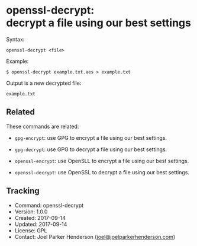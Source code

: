 # openssl-decrypt:<br>decrypt a file using our best settings

Syntax:

    openssl-decrypt <file>
    
Example:

    $ openssl-decrypt example.txt.aes > example.txt

Output is a new decrypted file:

    example.txt


## Related

These commands are related:

  * `gpg-encrypt`: use GPG to encrypt a file using our best settings.
  
  * `gpg-decrypt`: use GPG to decrypt a file using our best settings.

  * `openssl-encrypt`: use OpenSLL to encrypt a file using our best settings.
  
  * `openssl-decrypt`: use OpenSSL to decrypt a file using our best settings.


## Tracking

  * Command: openssl-decrypt
  * Version: 1.0.0
  * Created: 2017-09-14
  * Updated: 2017-09-14
  * License: GPL
  * Contact: Joel Parker Henderson (joel@joelparkerhenderson.com)
  
  
